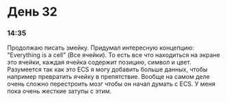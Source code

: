 # День 32
### 14:35
Продолжаю писать змейку. Придумал интересную концепцию: "Everything is a cell" (Все ячейки). То есть все что находиться на экране это ячейки, каждая ячейка содержит позицию, символ и цвет.
Разумеется так как это ECS я могу добавить больше данных, чтобы например превратить ячейку в препятствие. Вообще на самом деле очень сложно перестроить мозг чтобы он начал думать с ECS. У меня пока очень жесткие затупы с этим.